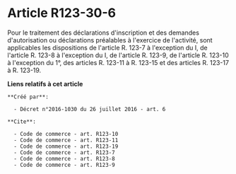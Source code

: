 # Article R123-30-6

Pour le traitement des déclarations d'inscription et des demandes d'autorisation ou déclarations préalables à l'exercice de
l'activité, sont applicables les dispositions de l'article R. 123-7 à l'exception du I, de l'article R. 123-8 à l'exception
du I, de l'article R. 123-9, de l'article R. 123-10 à l'exception du 1°, des articles R. 123-11 à R. 123-15 et des articles
R. 123-17 à R. 123-19.

**Liens relatifs à cet article**

	**Créé par**:

	  - Décret n°2016-1030 du 26 juillet 2016 - art. 6

	**Cite**:

	  - Code de commerce - art. R123-10
	  - Code de commerce - art. R123-11
	  - Code de commerce - art. R123-19
	  - Code de commerce - art. R123-7
	  - Code de commerce - art. R123-8
	  - Code de commerce - art. R123-9
